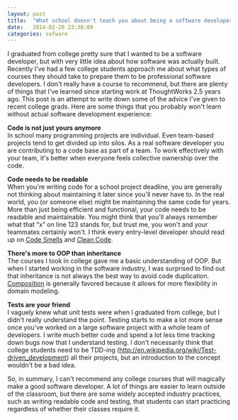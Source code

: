 ```yaml
---
layout: post
title:  "What school doesn't teach you about being a software developer"
date:   2014-02-20 23:38:09
categories: sofware 
---
```


I graduated from college pretty sure that I wanted to be a software
developer, but with very little idea about how software was actually
built. Recently I've had a few college students approach me about what
types of courses they should take to prepare them to be professional
software developers. I don't really have a course to recommend, but
there are plenty of things that I've learned since starting work at
ThoughtWorks 2.5 years ago. This post is an attempt to write down some
of the advice I've given to recent college grads. Here are some things
that you probably won't learn without actual software development
experience:

__Code is not just yours anymore__  
In school many programming projects are individual. Even team-based
projects tend to get divided up into silos.  As a real software
developer you are contributing to a code base as part of a team. To work
effectively with your team, it's better when everyone feels collective
ownership over the code.

__Code needs to be readable__  
When you're writing code for a school project deadline, you are
generally not thinking about maintaining it later since you'll never
have to. In the real world, you (or someone else) might be maintaining
the same code for years. More than just being efficient and functional,
your code needs to be readable and maintainable. You might think that
you'll always remember what that “x” on line 123 stands for, but trust
me, you won't and your teammates certainly won't. I think every
entry-level developer should read up on [Code Smells][code_smells]
and [Clean Code][clean_code].

__There's more to OOP than inheritance__  
The courses I took in college gave me a basic understanding of OOP.  But
when I started working in the software industry, I was surprised to find
out that inheritance is not always the best way to avoid code
duplication. [Composition][composition] is generally
favored because it allows for more flexibility in domain modeling.

__Tests are your friend__  
I vaguely knew what unit tests were when I graduated from college, but I
didn't really understand the point. Testing starts to make a lot more
sense once you've worked on a large software project with a whole team
of developers. I write much better code and spend a lot less time
tracking down bugs now that I understand testing. I don't necessarily
think that college students need to be TDD-ing
(http://en.wikipedia.org/wiki/Test-driven_development) all their
projects, but an introduction to the concept wouldn't be a bad idea.

So, in summary, I can't recommend any college courses that will
magically make a good software developer. A lot of things are easier to
learn outside of the classroom, but there are some widely accepted
industry practices, such as writing readable code and testing, that
students can start practicing regardless of whether their classes
require it.

[composition]: http://en.wikipedia.org/wiki/Composition_over_inheritance
[code_smells]: http://martinfowler.com/bliki/CodeSmell.html 
[clean_code]: http://www.amazon.com/Clean-Code-Handbook-Software-Craftsmanship/dp/0132350882
